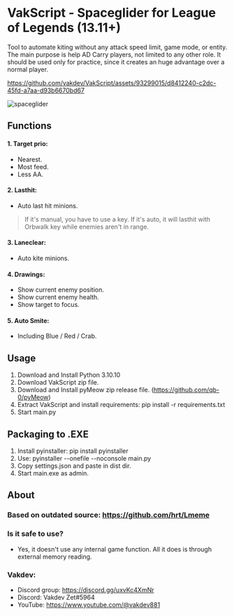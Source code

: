 # VakScript - Spaceglider for League of Legends (13.11+)

Tool to automate kiting without any attack speed limit, game mode, or entity.
The main purpose is help AD Carry players, not limited to any other role.
It should be used only for practice, since it creates an huge advantage over a normal player.

https://github.com/vakdev/VakScript/assets/93299015/d8412240-c2dc-45fd-a7aa-d93b6670bd67

![spaceglider](https://github.com/vakdev/VakScript/assets/93299015/ee39794c-fcc0-4bc8-b705-00b56516337b)

## Functions
#### 1. Target prio:
 - Nearest.
 - Most feed.
 - Less AA.

#### 2. Lasthit:
 - Auto last hit minions.
 > If it's manual, you have to use a key. If it's auto, it will lasthit with Orbwalk key while enemies aren't in range.

#### 3. Laneclear:
 - Auto kite minions.

#### 4. Drawings:
 - Show current enemy position.
 - Show current enemy health.
 - Show target to focus.

#### 5. Auto Smite:
 - Including Blue / Red / Crab.

## Usage
1. Download and Install Python 3.10.10
2. Download VakScript zip file.
3. Download and Install pyMeow zip release file. (https://github.com/qb-0/pyMeow)
4. Extract VakScript and install requirements: pip install -r requirements.txt
5. Start main.py

## Packaging to .EXE
1. Install pyinstaller: pip install pyinstaller
2. Use: pyinstaller --onefile --noconsole main.py
3. Copy settings.json and paste in dist dir. 
4. Start main.exe as admin.

## About
### Based on outdated source: https://github.com/hrt/Lmeme
### Is it safe to use?
- Yes, it doesn't use any internal game function.  All it does is through external memory reading. 

### Vakdev:
- Discord group: https://discord.gg/uxvKc4XmNr
- Discord: Vakdev Zet#5964
- YouTube: https://www.youtube.com/@vakdev881
